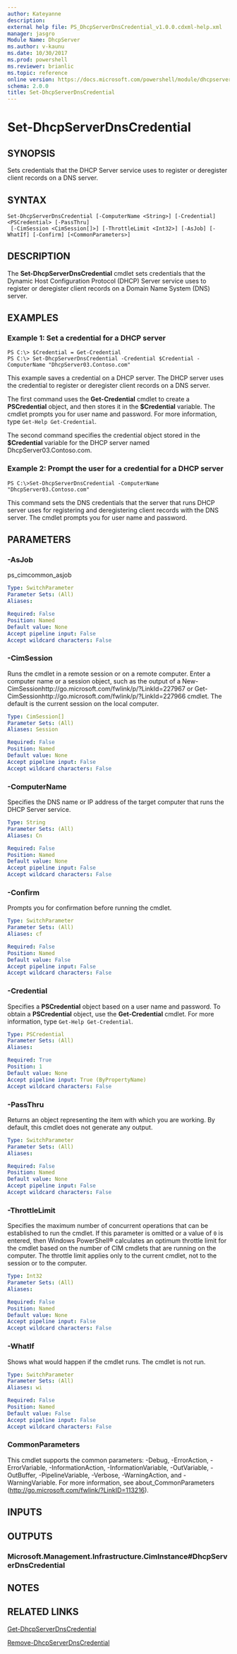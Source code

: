 ```yaml
---
author: Kateyanne
description: 
external help file: PS_DhcpServerDnsCredential_v1.0.0.cdxml-help.xml
manager: jasgro
Module Name: DhcpServer
ms.author: v-kaunu
ms.date: 10/30/2017
ms.prod: powershell
ms.reviewer: brianlic
ms.topic: reference
online version: https://docs.microsoft.com/powershell/module/dhcpserver/set-dhcpserverdnscredential?view=windowsserver2012r2-ps&wt.mc_id=ps-gethelp
schema: 2.0.0
title: Set-DhcpServerDnsCredential
---
```


# Set-DhcpServerDnsCredential

## SYNOPSIS
Sets credentials that the DHCP Server service uses to register or deregister client records on a DNS server.

## SYNTAX

```
Set-DhcpServerDnsCredential [-ComputerName <String>] [-Credential] <PSCredential> [-PassThru]
 [-CimSession <CimSession[]>] [-ThrottleLimit <Int32>] [-AsJob] [-WhatIf] [-Confirm] [<CommonParameters>]
```

## DESCRIPTION
The **Set-DhcpServerDnsCredential** cmdlet sets credentials that the Dynamic Host Configuration Protocol (DHCP) Server service uses to register or deregister client records on a Domain Name System (DNS) server.

## EXAMPLES

### Example 1: Set a credential for a DHCP server
```
PS C:\> $Credential = Get-Credential
PS C:\> Set-DhcpServerDnsCredential -Credential $Credential -ComputerName "DhcpServer03.Contoso.com"
```

This example saves a credential on a DHCP server.
The DHCP server uses the credential to register or deregister client records on a DNS server.

The first command uses the **Get-Credential** cmdlet to create a **PSCredential** object, and then stores it in the **$Credential** variable.
The cmdlet prompts you for user name and password.
For more information, type `Get-Help Get-Credential`.

The second command specifies the credential object stored in the **$Credential** variable for the DHCP server named DhcpServer03.Contoso.com.

### Example 2: Prompt the user for a credential for a DHCP server
```
PS C:\>Set-DhcpServerDnsCredential -ComputerName "DhcpServer03.Contoso.com"
```

This command sets the DNS credentials that the server that runs DHCP server uses for registering and deregistering client records with the DNS server.
The cmdlet prompts you for user name and password.

## PARAMETERS

### -AsJob
ps_cimcommon_asjob

```yaml
Type: SwitchParameter
Parameter Sets: (All)
Aliases: 

Required: False
Position: Named
Default value: None
Accept pipeline input: False
Accept wildcard characters: False
```

### -CimSession
Runs the cmdlet in a remote session or on a remote computer.
Enter a computer name or a session object, such as the output of a New-CimSessionhttp://go.microsoft.com/fwlink/p/?LinkId=227967 or Get-CimSessionhttp://go.microsoft.com/fwlink/p/?LinkId=227966 cmdlet.
The default is the current session on the local computer.

```yaml
Type: CimSession[]
Parameter Sets: (All)
Aliases: Session

Required: False
Position: Named
Default value: None
Accept pipeline input: False
Accept wildcard characters: False
```

### -ComputerName
Specifies the DNS name or IP address of the target computer that runs the DHCP Server service.

```yaml
Type: String
Parameter Sets: (All)
Aliases: Cn

Required: False
Position: Named
Default value: None
Accept pipeline input: False
Accept wildcard characters: False
```

### -Confirm
Prompts you for confirmation before running the cmdlet.

```yaml
Type: SwitchParameter
Parameter Sets: (All)
Aliases: cf

Required: False
Position: Named
Default value: False
Accept pipeline input: False
Accept wildcard characters: False
```

### -Credential
Specifies a **PSCredential** object based on a user name and password.
To obtain a **PSCredential** object, use the **Get-Credential** cmdlet.
For more information, type `Get-Help Get-Credential`.

```yaml
Type: PSCredential
Parameter Sets: (All)
Aliases: 

Required: True
Position: 1
Default value: None
Accept pipeline input: True (ByPropertyName)
Accept wildcard characters: False
```

### -PassThru
Returns an object representing the item with which you are working.
By default, this cmdlet does not generate any output.

```yaml
Type: SwitchParameter
Parameter Sets: (All)
Aliases: 

Required: False
Position: Named
Default value: None
Accept pipeline input: False
Accept wildcard characters: False
```

### -ThrottleLimit
Specifies the maximum number of concurrent operations that can be established to run the cmdlet.
If this parameter is omitted or a value of `0` is entered, then Windows PowerShell® calculates an optimum throttle limit for the cmdlet based on the number of CIM cmdlets that are running on the computer.
The throttle limit applies only to the current cmdlet, not to the session or to the computer.

```yaml
Type: Int32
Parameter Sets: (All)
Aliases: 

Required: False
Position: Named
Default value: None
Accept pipeline input: False
Accept wildcard characters: False
```

### -WhatIf
Shows what would happen if the cmdlet runs.
The cmdlet is not run.

```yaml
Type: SwitchParameter
Parameter Sets: (All)
Aliases: wi

Required: False
Position: Named
Default value: False
Accept pipeline input: False
Accept wildcard characters: False
```

### CommonParameters
This cmdlet supports the common parameters: -Debug, -ErrorAction, -ErrorVariable, -InformationAction, -InformationVariable, -OutVariable, -OutBuffer, -PipelineVariable, -Verbose, -WarningAction, and -WarningVariable. For more information, see about_CommonParameters (http://go.microsoft.com/fwlink/?LinkID=113216).

## INPUTS

## OUTPUTS

### Microsoft.Management.Infrastructure.CimInstance#DhcpServerDnsCredential

## NOTES

## RELATED LINKS

[Get-DhcpServerDnsCredential](./Get-DhcpServerDnsCredential.md)

[Remove-DhcpServerDnsCredential](./Remove-DhcpServerDnsCredential.md)

